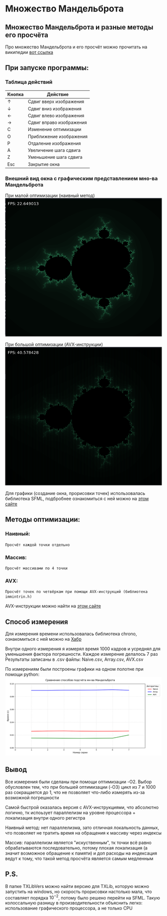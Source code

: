 # Множество Мандельброта

## Множество Мандельброта и разные методы его просчёта

Про множество Мандельброта и его просчёт можно прочитать на википедии [вот ссылка](https://ru.wikipedia.org/wiki/%D0%9C%D0%BD%D0%BE%D0%B6%D0%B5%D1%81%D1%82%D0%B2%D0%BE_%D0%9C%D0%B0%D0%BD%D0%B4%D0%B5%D0%BB%D1%8C%D0%B1%D1%80%D0%BE%D1%82%D0%B0)

## При запуске программы:

### Таблица действий

|   Кнопка      |   Действие                |
|---------------|---------------------------|
|       ↑       |   Сдвиг вверх изображения |
|       ↓       |   Сдвиг вниз изображения  |
|       ←       |   Сдвиг влево изображения |
|       →       |   Сдвиг вправо изображения|
|       C       |   Изменение оптимизации   |
|       O       |   Приближение изображения |
|       P       |   Отдаление изображения   |
|       A       |   Увеличение шага сдвига  |
|       Z       |   Уменьшение шага сдвига  |
|      Esc      |   Закрытие окна           |

### Внешний вид окна с графическим представлением мно-ва Мандельброта

При малой оптимизации (наивный метод)
![alt text](<Pictures/Снимок экрана от 2025-04-13 17-13-12.png>)

При большой оптимизации (AVX-инструкции)
![alt text](<Pictures/Снимок экрана от 2025-04-13 17-15-07.png>)

Для графики (создание окна, прорисовки точек) использовалась библиотека SFML, подбробнее ознакомиться с ней можно на [этом сайте](https://www.sfml-dev.org/tutorials/2.6/start-linux.php)

## Методы оптимизации:
### Наивный:
    Просчёт каждой точки отдельно
### Массив:
    Просчёт массивами по 4 точки
### AVX:
    Просчёт точек по четвёркам при помощи AVX-инструкций (библиотека immintrin.h)

AVX-инструкции можно найти на [этом сайте](https://www.laruence.com/sse/#expand=3677&techs=MMX,SSE,SSE2,SSE3,SSSE3,SSE4_1,SSE4_2,AVX,AVX2)

## Способ измерения

Для измерения времени использовалась библиотека chrono, ознакомиться с ней можно на [Хабр](https://habr.com/ru/articles/324984/)

Внутри одного измерения я измерял время 1000 кадров и усреднял для уменьшения фактора погрешности. Каждое измерение делалось 7 раз
Результаты записаны в .csv файлы: Naive.csv, Array.csv, AVX.csv

По измерениям были построены графики на одном полотне при помощи python:
![alt text](Results/Results.png)


## Вывод

Все измерения были сделаны при помощи оптимизации -O2. Выбор обусловлен тем, что при большей оптимизации (-O3) цикл из 7 и 1000 раз сокращается до 1, что не позволяет что-либо измерять из-за возможной погрешности

Самой быстрой оказалась версия с AVX-инструкциями, что абсолютно логично, тк испоьзует параллелизм на уровне процессора + локализация внутри одного регистра

Наивный метод: нет параллелизма, зато отличная локальность данных, что позволяет не тратить время на обращения к массиву через индексы

Массив: параллелизм является "искуственным", тк точки всё равно обрабатываются последовательно, потому плохая локализация (а значит возможное обращение к памяти) и доп расходы на индексация ведут к тому, что такой метод просчёта является самым медленным

## P.S.

В папке TXLibVers можно найти версию для TXLib, которую можно запустить на windows, но скорость прорисовки настолько мала, что составляет порядка $10^{-2}$, потому было решено перейти на SFML. Такую колоссальную разницу в производительности объяснить легко: использование графического процессора, а не только CPU